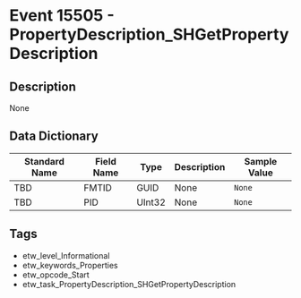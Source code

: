 # Event 15505 - PropertyDescription_SHGetPropertyDescription

## Description
None

## Data Dictionary
|Standard Name|Field Name|Type|Description|Sample Value|
|---|---|---|---|---|
|TBD|FMTID|GUID|None|`None`|
|TBD|PID|UInt32|None|`None`|

## Tags
* etw_level_Informational
* etw_keywords_Properties
* etw_opcode_Start
* etw_task_PropertyDescription_SHGetPropertyDescription